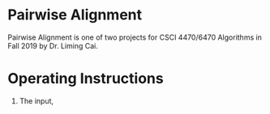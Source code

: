 Pairwise Alignment
=
Pairwise Alignment is one of two projects for CSCI 4470/6470 Algorithms
in Fall 2019 by Dr. Liming Cai. 

Operating Instructions
=
1. The input, 